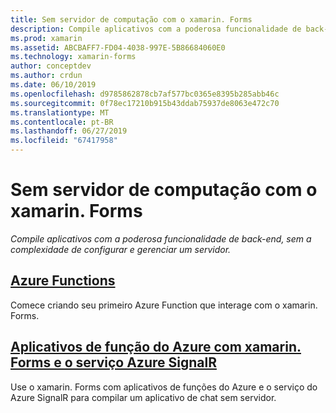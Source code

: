 ```yaml
---
title: Sem servidor de computação com o xamarin. Forms
description: Compile aplicativos com a poderosa funcionalidade de back-end, sem a complexidade de configurar e gerenciar um servidor.
ms.prod: xamarin
ms.assetid: ABCBAFF7-FD04-4038-997E-5B86684060E0
ms.technology: xamarin-forms
author: conceptdev
ms.author: crdun
ms.date: 06/10/2019
ms.openlocfilehash: d9785862878cb7af577bc0365e8395b285abb46c
ms.sourcegitcommit: 0f78ec17210b915b43ddab75937de8063e472c70
ms.translationtype: MT
ms.contentlocale: pt-BR
ms.lasthandoff: 06/27/2019
ms.locfileid: "67417958"
---
```

# <a name="serverless-computing-with-xamarinforms"></a>Sem servidor de computação com o xamarin. Forms

_Compile aplicativos com a poderosa funcionalidade de back-end, sem a complexidade de configurar e gerenciar um servidor._

## <a name="azure-functionsazure-functionsmd"></a>[Azure Functions](azure-functions.md)

Comece criando seu primeiro Azure Function que interage com o xamarin. Forms.

## <a name="azure-signalr-service-and-azure-function-apps-with-xamarinformsazure-signalrmd"></a>[Aplicativos de função do Azure com xamarin. Forms e o serviço Azure SignalR](azure-signalr.md)

Use o xamarin. Forms com aplicativos de funções do Azure e o serviço do Azure SignalR para compilar um aplicativo de chat sem servidor.
